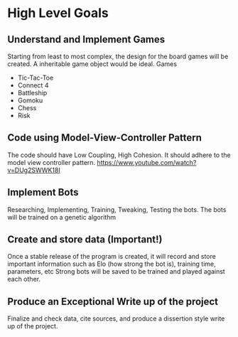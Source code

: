 # High Level Goals

## Understand and Implement Games
Starting from least to most complex, the design for the board games will be created. A inheritable game object would be ideal.
Games
- Tic-Tac-Toe
- Connect 4
- Battleship
- Gomoku
- Chess
- Risk

## Code using Model-View-Controller Pattern
The code should have Low Coupling, High Cohesion. It should adhere to the model view controller pattern.
https://www.youtube.com/watch?v=DUg2SWWK18I


## Implement Bots
Researching, Implementing, Training, Tweaking, Testing the bots. The bots will be trained on a genetic algorithm

## Create and store data (Important!)
Once a stable release of the program is created, it will record and store important information such as Elo (how strong the bot is), training time, parameters, etc
Strong bots will be saved to be trained and played against each other.

## Produce an Exceptional Write up of the project
Finalize and check data, cite sources, and produce a dissertion style write up of the project.

